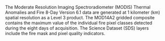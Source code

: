 The Moderate Resolution Imaging Spectroradiometer (MODIS) Thermal Anomalies and Fire 8-Day Version 6.1 data are generated at 1 kilometer (km) spatial resolution as a Level 3 product. The MOD14A2 gridded composite contains the maximum value of the individual fire pixel classes detected during the eight days of acquisition. The Science Dataset (SDS) layers include the fire mask and pixel quality indicators.